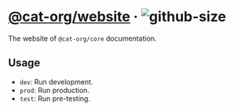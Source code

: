 # [@cat-org/website][website] · <!-- badges.start -->![github-size][github-size-image]

[github-size-image]: https://img.shields.io/github/repo-size/cat-org/core.svg

<!-- badges.end -->

[website]: https://cat-org.github.io/core

The website of `@cat-org/core` documentation.

## Usage

- `dev`: Run development.
- `prod`: Run production.
- `test`: Run pre-testing.
